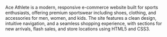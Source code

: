 Ace Athlete is a modern, responsive e-commerce website built for sports enthusiasts, offering premium sportswear including shoes, clothing, and accessories for men, women, and kids. The site features a clean design, intuitive navigation, and a seamless shopping experience, with sections for new arrivals, flash sales, and store locations using HTML5 and CSS3.
